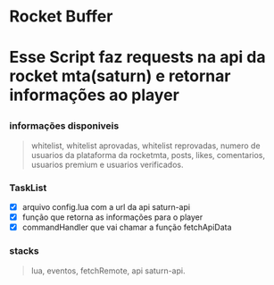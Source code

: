 <h1> Rocket Buffer <h1>

Esse Script faz requests na api da rocket mta(saturn) e retornar informações ao player

### informações disponiveis

> whitelist, whitelist aprovadas, whitelist reprovadas, numero de usuarios da plataforma da rocketmta, posts, likes, comentarios, usuarios premium e usuarios verificados.

### TaskList

- [x] arquivo config.lua com a url da api saturn-api <br>
- [x] função que retorna as informações para o player <br>
- [x] commandHandler que vai chamar a função fetchApiData

### stacks
> lua, eventos, fetchRemote, api saturn-api.
